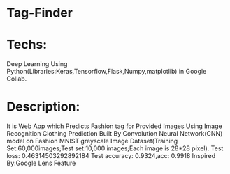 # Tag-Finder
# Techs:
Deep Learning Using Python(Libraries:Keras,Tensorflow,Flask,Numpy,matplotlib) in Google Collab.
# Description:
It is Web App which Predicts Fashion tag for Provided Images Using Image Recognition Clothing Prediction Built By Convolution Neural Network(CNN) model on Fashion MNIST greyscale Image Dataset(Training Set:60,000images;Test set:10,000 images;Each image is 28*28 pixel).
Test loss: 0.46314503292892184
Test accuracy: 0.9324,acc: 0.9918 
Inspired By:Google Lens Feature

